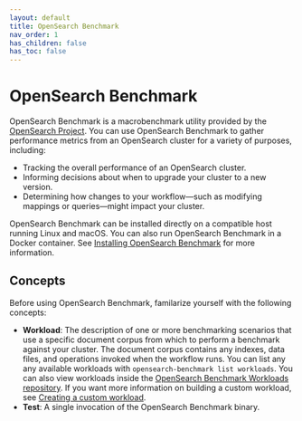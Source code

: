 ```yaml
---
layout: default
title: OpenSearch Benchmark
nav_order: 1
has_children: false
has_toc: false
---
```


# OpenSearch Benchmark

OpenSearch Benchmark is a macrobenchmark utility provided by the [OpenSearch Project](https://github.com/opensearch-project). You can use OpenSearch Benchmark to gather performance metrics from an OpenSearch cluster for a variety of purposes, including:

- Tracking the overall performance of an OpenSearch cluster.
- Informing decisions about when to upgrade your cluster to a new version.
- Determining how changes to your workflow&#8212;such as modifying mappings or queries&#8212;might impact your cluster.

OpenSearch Benchmark can be installed directly on a compatible host running Linux and macOS. You can also run OpenSearch Benchmark in a Docker container. See [Installing OpenSearch Benchmark]({{site.url}}{{site.baseurl}}/benchmark/installing-benchmark/) for more information.

## Concepts

Before using OpenSearch Benchmark, familarize yourself with the following concepts:

- **Workload**: The description of one or more benchmarking scenarios that use a specific document corpus from which to perform a benchmark against your cluster. The document corpus contains any indexes, data files, and operations invoked when the workflow runs. You can list any any available workloads with `opensearch-benchmark list workloads`. You can also view workloads inside the [OpenSearch Benchmark Workloads repository](https://github.com/opensearch-project/opensearch-benchmark-workloads/). If you want more information on building a custom workload, see [Creating a custom workload]({{site.url}}{{site.baseurl}}/benchmark/creating-a-custom-workload/).
- **Test**: A single invocation of the OpenSearch Benchmark binary.
